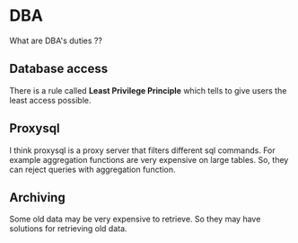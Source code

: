 # DBA

What are DBA's duties ??

## Database access

There is a rule called **Least Privilege Principle** which tells to give users the least access possible.

## Proxysql

I think proxysql is a proxy server that filters different sql commands. For example aggregation functions are very expensive on large tables. So, they can reject queries with aggregation function. 

## Archiving

Some old data may be very expensive to retrieve. So they may have solutions for retrieving old data. 